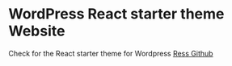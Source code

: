 # WordPress React starter theme Website

Check for the React starter theme for Wordpress [Ress Github](https://github.com/jefsev/Ress)
